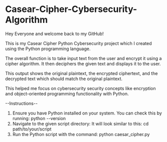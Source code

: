 # Casear-Cipher-Cybersecurity-Algorithm
Hey Everyone and welcome back to my GitHub!

This is my Casear Cipher Python Cybersecurity project which I created using the Python programming language.

The overall function is to take input text from the user and encrypt it using a cipher algorithm. It then deciphers the given text and displays it to the user. 

This output shows the original plaintext, the encrypted ciphertext, and the decrypted text which should match the original plaintext.

This helped me focus on cybersecurity security concepts like encryption and object-oriented programming functionality with Python.

--Instructions--
1. Ensure you have Python installed on your system. You can check this by running: python --version
2. Navigate to the given script directory: It will look similar to this: cd path/to/your/script
3. Run the Python script with the command: python caesar_cipher.py


